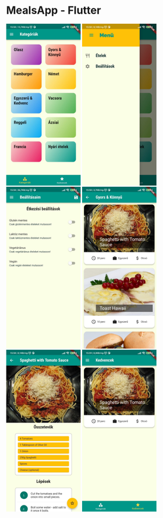 # MealsApp - Flutter


<img src="assets/images/IMG_1.jpg" style="width: 200px;"/>
<img src="assets/images/IMG_2.jpg" style="width: 200px;"/>
<img src="assets/images/IMG_3.jpg" style="width: 200px;"/>
<img src="assets/images/IMG_4.jpg" style="width: 200px;"/>
<img src="assets/images/IMG_5.jpg" style="width: 200px;"/>
<img src="assets/images/IMG_6.jpg" style="width: 200px;"/>